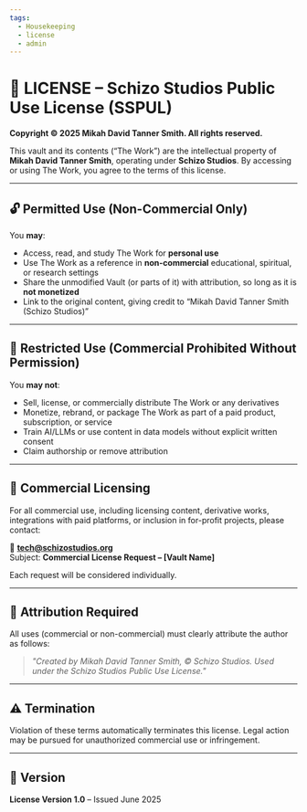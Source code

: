 ```yaml
---
tags:
  - Housekeeping
  - license
  - admin
---
```

# 📜 LICENSE – Schizo Studios Public Use License (SSPUL)

**Copyright © 2025 Mikah David Tanner Smith. All rights reserved.**

This vault and its contents (“The Work”) are the intellectual property of **Mikah David Tanner Smith**, operating under **Schizo Studios**. By accessing or using The Work, you agree to the terms of this license.

---

## 🔓 Permitted Use (Non-Commercial Only)

You **may**:
- Access, read, and study The Work for **personal use**  
- Use The Work as a reference in **non-commercial** educational, spiritual, or research settings  
- Share the unmodified Vault (or parts of it) with attribution, so long as it is **not monetized**  
- Link to the original content, giving credit to “Mikah David Tanner Smith (Schizo Studios)”

---

## 🚫 Restricted Use (Commercial Prohibited Without Permission)

You **may not**:
- Sell, license, or commercially distribute The Work or any derivatives  
- Monetize, rebrand, or package The Work as part of a paid product, subscription, or service  
- Train AI/LLMs or use content in data models without explicit written consent  
- Claim authorship or remove attribution  

---

## 🤝 Commercial Licensing

For all commercial use, including licensing content, derivative works, integrations with paid platforms, or inclusion in for-profit projects, please contact:

📧 **tech@schizostudios.org**  
Subject: **Commercial License Request – [Vault Name]**

Each request will be considered individually.

---

## 📌 Attribution Required

All uses (commercial or non-commercial) must clearly attribute the author as follows:

> _"Created by Mikah David Tanner Smith, © Schizo Studios. Used under the Schizo Studios Public Use License."_

---

## ⚠️ Termination

Violation of these terms automatically terminates this license. Legal action may be pursued for unauthorized commercial use or infringement.

---

## 📅 Version

**License Version 1.0** – Issued June 2025
